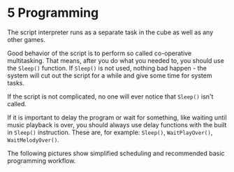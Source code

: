 # 5 Programming

The script interpreter runs as a separate task in the cube as well as any other games.

Good behavior of the script is to perform so called co-operative multitasking. That means, after you do what you needed to, you should use the `Sleep()` function. If `Sleep()` is not used, nothing bad happen - the system will cut out the script for a while and give some time for system tasks.

If the script is not complicated, no one will ever notice that `Sleep()` isn't called.

If it is important to delay the program or wait for something, like waiting until music playback is over, you should always use delay functions with the built in `Sleep()` instruction. These are, for example: `Sleep()`, `WaitPlayOver()`, `WaitMelodyOver()`.

The following pictures show simplified scheduling and recommended basic programming workflow.

